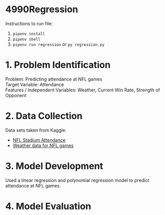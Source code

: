 # 4990Regression

Instructions to run file:

1. `pipenv install`
2. `pipenv shell`
3. `pipenv run regression` or `py regression.py`

# 1. Problem Identification

Problem: Predicting attendance at NFL games <br>
Target Variable: Attendance <br>
Features / Independent Variables: Weather, Current Win Rate, Strength of Opponent <br>

# 2. Data Collection

Data sets taken from Kaggle: 
- [NFL Stadium Attendance](https://www.kaggle.com/datasets/sujaykapadnis/nfl-stadium-attendance-dataset) 
- [Weather data for NFL games](https://www.kaggle.com/datasets/tombliss/weather-data)

# 3. Model Development
Used a linear regression and polynomial regression model to predict attendance at NFL games.


# 4. Model Evaluation
